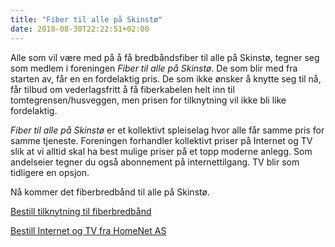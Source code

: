 ```yaml
---
title: "Fiber til alle på Skinstø"
date: 2018-08-30T22:22:51+02:00
---
```



Alle som vil være med på å få bredbåndsfiber til alle på Skinstø, tegner seg
som medlem i foreningen _Fiber til alle på Skinstø_. De som blir med fra starten
av, får en en fordelaktig pris. De som ikke ønsker å knytte seg til nå, får
tilbud om vederlagsfritt å få fiberkabelen helt inn til tomtegrensen/husveggen,
men prisen for tilknytning vil ikke bli like fordelaktig.

_Fiber til alle på Skinstø_ er et kollektivt spleiselag hvor alle får
samme pris for samme tjeneste. Foreningen forhandler kollektivt priser på
Internet og TV slik at vi alltid skal ha best mulige priser på et topp moderne
anlegg. Som andelseier tegner du også abonnement på internettilgang. TV blir
som tidligere en opsjon.

Nå kommer det fiberbredbånd til alle på Skinstø.

<a href="https://docs.google.com/forms/d/e/1FAIpQLSc531a9dCk4oJumySyEEjdyYxIBqFLyv8CWr1J5WwNaz4dJlQ/viewform?c=0&amp;w=1&amp;usp=mail_form_link">Bestill tilknytning til fiberbredbånd </a>

<a href="http://www.homenet.no/skinsto">Bestill Internet og TV fra HomeNet AS</a>

